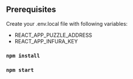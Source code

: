 ## Prerequisites

Create your .env.local file with following variables:
- REACT_APP_PUZZLE_ADDRESS
- REACT_APP_INFURA_KEY

### `npm install`
### `npm start`

